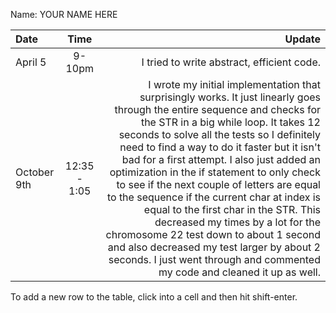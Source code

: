 Name: YOUR NAME HERE

| Date        |     Time     |                                                                                                                                                                                                                                                                                                                                                                                                                                                                                                                                                                                                                                                                                                            Update |
|:------------|:------------:|------------------------------------------------------------------------------------------------------------------------------------------------------------------------------------------------------------------------------------------------------------------------------------------------------------------------------------------------------------------------------------------------------------------------------------------------------------------------------------------------------------------------------------------------------------------------------------------------------------------------------------------------------------------------------------------------------------------:|
| April 5     |    9-10pm    |                                                                                                                                                                                                                                                                                                                                                                                                                                                                                                                                                                                                                                                                        I tried to write abstract, efficient code. |
| October 9th | 12:35 - 1:05 | I wrote my initial implementation that surprisingly works. It just linearly goes through the entire sequence and checks for the STR in a big while loop. It takes 12 seconds to solve all the tests so I definitely need to find a way to do it faster but it isn't bad for a first attempt. I also just added an optimization in the if statement to only check to see if the next couple of letters are equal to the sequence if the current char at index is equal to the first char in the STR. This decreased my times by a lot for the chromosome 22 test down to about 1 second and also decreased my test larger by about 2 seconds. I just went through and commented my code and cleaned it up as well. |


To add a new row to the table, click into a cell and then hit shift-enter.